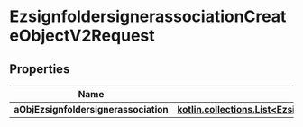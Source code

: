 
# EzsignfoldersignerassociationCreateObjectV2Request

## Properties
| Name | Type | Description | Notes |
| ------------ | ------------- | ------------- | ------------- |
| **aObjEzsignfoldersignerassociation** | [**kotlin.collections.List&lt;EzsignfoldersignerassociationRequestCompound&gt;**](EzsignfoldersignerassociationRequestCompound.md) |  |  |




